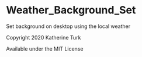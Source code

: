 # Weather_Background_Set
Set background on desktop using the local weather

Copyright 2020 Katherine Turk

Available under the MIT License
